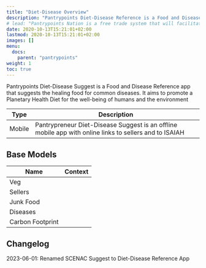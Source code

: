 ```yaml
---
title: "Diet-Disease Overview"
description: "Pantrypoints Diet-Disease Reference is a Food and Disease Reference app that suggests the healing food for common diseases. It aims to promote a Planetary Health Diet for the well-being of humans and the environment"
# lead: "Pantrypoints Nation is a free trade system that will facilitate prepaid trade financing for long distance purchases"
date: 2020-10-13T15:21:01+02:00
lastmod: 2020-10-13T15:21:01+02:00
images: []
menu:
  docs:
    parent: "pantrypoints"
weight: 1
toc: true
---
```



Pantrypoints Diet-Disease Suggest is a Food and Disease Reference app that suggests the healing food for common diseases. It aims to promote a Planetary Health Diet for the well-being of humans and the environment


Type | Description 
--- | ---
Mobile  | Pantrypreneur Diet-Disease Suggest is an offline mobile app with online links to sellers and to ISAIAH



## Base Models

Name | Context
---| ---
Veg | 
Sellers | 
Junk Food |
Diseases |
Carbon Footprint |



## Changelog

2023-06-01: Renamed SCENAC Suggest to Diet-Disease Reference App